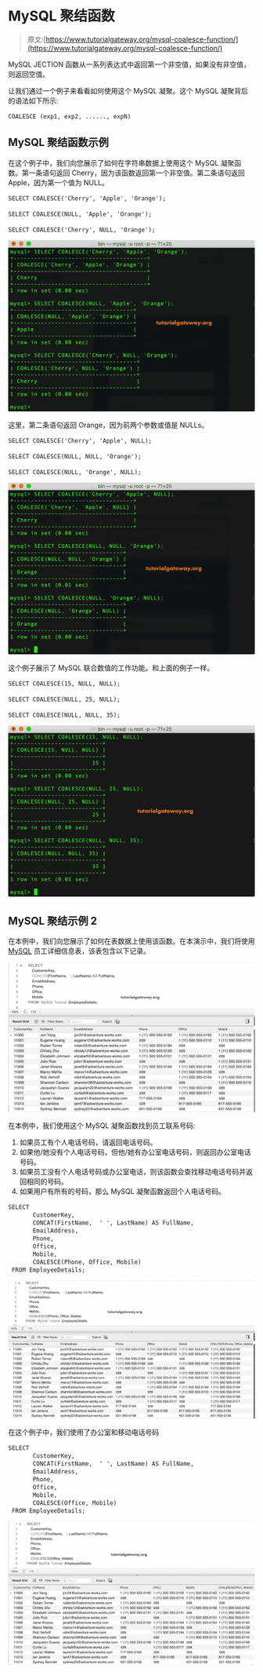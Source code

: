 # MySQL 聚结函数

> 原文:[https://www.tutorialgateway.org/mysql-coalesce-function/](https://www.tutorialgateway.org/mysql-coalesce-function/)

MySQL JECTION 函数从一系列表达式中返回第一个非空值，如果没有非空值，则返回空值。

让我们通过一个例子来看看如何使用这个 MySQL 凝聚。这个 MySQL 凝聚背后的语法如下所示:

```
COALESCE (exp1, exp2, ......, expN)
```

## MySQL 聚结函数示例

在这个例子中，我们向您展示了如何在字符串数据上使用这个 MySQL 凝聚函数。第一条语句返回 Cherry，因为该函数返回第一个非空值。第二条语句返回 Apple，因为第一个值为 NULL。

```
SELECT COALESCE('Cherry', 'Apple', 'Orange');

SELECT COALESCE(NULL, 'Apple', 'Orange');

SELECT COALESCE('Cherry', NULL, 'Orange');
```

![MySQL COALESCE Function 1](img/310eb1d589ff4a8c2655cbf4e4e993c0.png)

这里，第二条语句返回 Orange，因为前两个参数或值是 NULLs。

```
SELECT COALESCE('Cherry', 'Apple', NULL);

SELECT COALESCE(NULL, NULL, 'Orange');

SELECT COALESCE(NULL, 'Orange', NULL);
```

![MySQL COALESCE Function 2](img/27ac8b81ef132268b9a068087c4f7ffb.png)

这个例子展示了 MySQL 联合数值的工作功能。和上面的例子一样。

```
SELECT COALESCE(15, NULL, NULL);

SELECT COALESCE(NULL, 25, NULL);

SELECT COALESCE(NULL, NULL, 35);
```

![MySQL COALESCE Function 3](img/b6743427ec20c7658871618cc343c542.png)

## MySQL 聚结示例 2

在本例中，我们向您展示了如何在表数据上使用该函数。在本演示中，我们将使用 [MySQL](https://www.tutorialgateway.org/mysql-tutorial/) 员工详细信息表，该表包含以下记录。

![MySQL COALESCE Function 4](img/e4e276fe75f7fbcc28c69dbb06df5aa2.png)

在本例中，我们使用这个 MySQL 凝聚函数找到员工联系号码:

1.  如果员工有个人电话号码，请返回电话号码。
2.  如果他/她没有个人电话号码，但他/她有办公室电话号码，则返回办公室电话号码。
3.  如果员工没有个人电话号码或办公室电话，则该函数会查找移动电话号码并返回相同的号码。
4.  如果用户有所有的号码，那么 MySQL 凝聚函数返回个人电话号码。

```
SELECT 
       CustomerKey,
       CONCAT(FirstName,  ' ', LastName) AS FullName,
       EmailAddress,
       Phone,
       Office,
       Mobile,
       COALESCE(Phone, Office, Mobile)
 FROM EmployeeDetails;
```

![MySQL COALESCE Function 5](img/7399dcf3a2327bdef9cb248d570eacb8.png)

在这个例子中，我们使用了办公室和移动电话号码

```
SELECT 
       CustomerKey,
       CONCAT(FirstName,  ' ', LastName) AS FullName,
       EmailAddress,
       Phone,
       Office,
       Mobile,
       COALESCE(Office, Mobile)
 FROM EmployeeDetails;
```

![MySQL COALESCE Function 6](img/a65fe487384340533321878bd271f5f1.png)